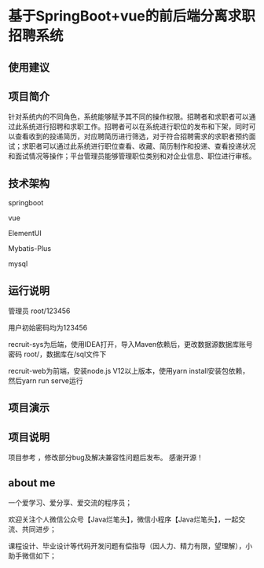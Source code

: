 # 基于SpringBoot+vue的前后端分离求职招聘系统

## 使用建议

## 项目简介
针对系统内的不同角色，系统能够赋予其不同的操作权限。招聘者和求职者可以通过此系统进行招聘和求职工作。招聘者可以在系统进行职位的发布和下架，同时可以查看收到的投递简历，对应聘简历进行筛选，对于符合招聘需求的求职者预约面试；求职者可以通过此系统进行职位查看、收藏、简历制作和投递、查看投递状况和面试情况等操作；平台管理员能够管理职位类别和对企业信息、职位进行审核。

## 技术架构
 springboot
 
 vue
 
 ElementUI
 
 Mybatis-Plus
 
 mysql
 
## 运行说明
管理员 
root/123456 

用户初始密码均为123456

recruit-sys为后端，使用IDEA打开，导入Maven依赖后，更改数据源数据库账号密码 root/，数据库在/sql文件下

recruit-web为前端，安装node.js V12以上版本，使用yarn install安装包依赖，然后yarn run serve运行

## 项目演示

## 项目说明
项目参考 ，修改部分bug及解决兼容性问题后发布。
感谢开源！
## about me
一个爱学习、爱分享、爱交流的程序员；

欢迎关注个人微信公众号【Java烂笔头】，微信小程序【Java烂笔头】，一起交流、共同进步；

课程设计、毕业设计等代码开发问题有偿指导（因人力、精力有限，望理解），小助手微信如下；



